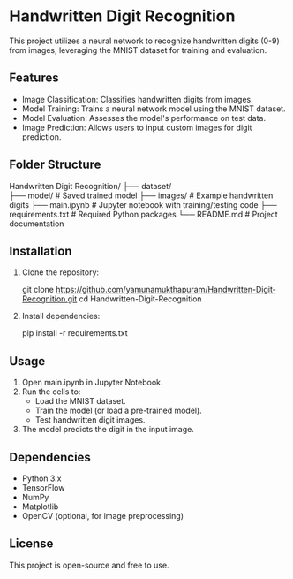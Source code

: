 
# Handwritten Digit Recognition

This project utilizes a neural network to recognize handwritten digits (0-9) from images, leveraging the MNIST dataset for training and evaluation.

## Features

- Image Classification: Classifies handwritten digits from images.
- Model Training: Trains a neural network model using the MNIST dataset.
- Model Evaluation: Assesses the model's performance on test data.
- Image Prediction: Allows users to input custom images for digit prediction.

## Folder Structure

Handwritten Digit Recognition/
├── dataset/            
├── model/              # Saved trained model
├── images/             # Example handwritten digits
├── main.ipynb          # Jupyter notebook with training/testing code
├── requirements.txt    # Required Python packages
└── README.md           # Project documentation

## Installation

1. Clone the repository:

   git clone https://github.com/yamunamukthapuram/Handwritten-Digit-Recognition.git
   cd Handwritten-Digit-Recognition

2. Install dependencies:

   pip install -r requirements.txt

## Usage

1. Open main.ipynb in Jupyter Notebook.
2. Run the cells to:
   - Load the MNIST dataset.
   - Train the model (or load a pre-trained model).
   - Test handwritten digit images.
3. The model predicts the digit in the input image.

## Dependencies

- Python 3.x
- TensorFlow
- NumPy
- Matplotlib
- OpenCV (optional, for image preprocessing)

## License

This project is open-source and free to use.
